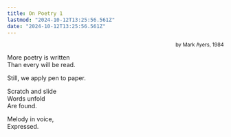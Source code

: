 ```yaml
---
title: On Poetry 1
lastmod: "2024-10-12T13:25:56.561Z"
date: "2024-10-12T13:25:56.561Z"
---
```


<div style="text-align: right"><small>by Mark Ayers, 1984</small></div>

More poetry is written\
Than every will be read.

Still, we apply pen to paper.

Scratch and slide\
Words unfold\
Are found.

Melody in voice,\
Expressed.
